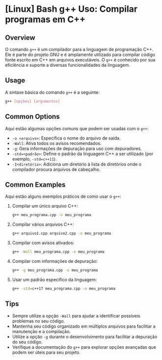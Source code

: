 # [Linux] Bash g++ Uso: Compilar programas em C++

## Overview
O comando `g++` é um compilador para a linguagem de programação C++. Ele é parte do projeto GNU e é amplamente utilizado para compilar código fonte escrito em C++ em arquivos executáveis. O `g++` é conhecido por sua eficiência e suporte a diversas funcionalidades da linguagem.

## Usage
A sintaxe básica do comando `g++` é a seguinte:

```bash
g++ [opções] [argumentos]
```

## Common Options
Aqui estão algumas opções comuns que podem ser usadas com o `g++`:

- `-o <arquivo>`: Especifica o nome do arquivo de saída.
- `-Wall`: Ativa todos os avisos recomendados.
- `-g`: Gera informações de depuração para uso com depuradores.
- `-std=<padrão>`: Define o padrão da linguagem C++ a ser utilizado (por exemplo, `-std=c++11`).
- `-I<diretório>`: Adiciona um diretório à lista de diretórios onde o compilador procura arquivos de cabeçalho.

## Common Examples
Aqui estão alguns exemplos práticos de como usar o `g++`:

1. Compilar um único arquivo C++:
   ```bash
   g++ meu_programa.cpp -o meu_programa
   ```

2. Compilar vários arquivos C++:
   ```bash
   g++ arquivo1.cpp arquivo2.cpp -o meu_programa
   ```

3. Compilar com avisos ativados:
   ```bash
   g++ -Wall meu_programa.cpp -o meu_programa
   ```

4. Compilar com informações de depuração:
   ```bash
   g++ -g meu_programa.cpp -o meu_programa
   ```

5. Usar um padrão específico da linguagem:
   ```bash
   g++ -std=c++17 meu_programa.cpp -o meu_programa
   ```

## Tips
- Sempre utilize a opção `-Wall` para ajudar a identificar possíveis problemas no seu código.
- Mantenha seu código organizado em múltiplos arquivos para facilitar a manutenção e a compilação.
- Utilize a opção `-g` durante o desenvolvimento para facilitar a depuração do seu código.
- Verifique a documentação do `g++` para explorar opções avançadas que podem ser úteis para seu projeto.